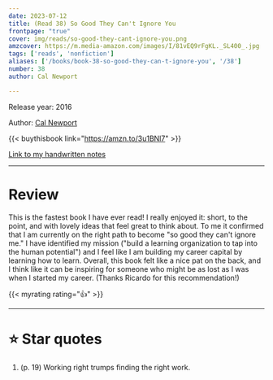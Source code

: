 ```yaml
---
date: 2023-07-12
title: (Read 38) So Good They Can't Ignore You
frontpage: "true"
cover: img/reads/so-good-they-cant-ignore-you.png
amzcover: https://m.media-amazon.com/images/I/81vEQ9rFgKL._SL400_.jpg
tags: ['reads', 'nonfiction']
aliases: ['/books/book-38-so-good-they-can-t-ignore-you', '/38']
number: 38
author: Cal Newport

---
```


Release year: 2016

Author: [Cal Newport](calnewport.com)

{{< buythisbook link="https://amzn.to/3u1BNl7" >}}

[Link to my handwritten notes](https://drive.google.com/file/d/1gNwvrFlxsYXn7TrZi8JFnRwGHKz5QDU0/view?usp=drive_link)

---

# Review

This is the fastest book I have ever read! I really enjoyed it: short,
to the point, and with lovely ideas that feel great to think about. To
me it confirmed that I am currently on the right path to become "so good
they can't ignore me." I have identified my mission ("build a learning
organization to tap into the human potential") and I feel like I am
building my career capital by learning how to learn. Overall, this book
felt like a nice pat on the back, and I think like it can be inspiring
for someone who might be as lost as I was when I started my career.
(Thanks Ricardo for this recommendation!)

{{< myrating rating="👍" >}}

---

# :star: Star quotes

1. (p. 19) Working right trumps finding the right work.
